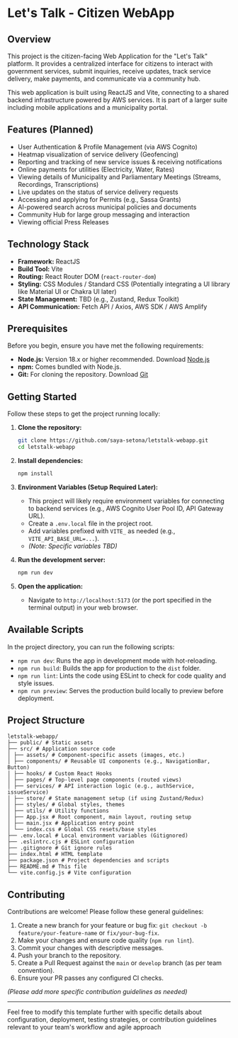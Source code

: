 # Let's Talk - Citizen WebApp

## Overview

This project is the citizen-facing Web Application for the "Let's Talk" platform. It provides a centralized interface for citizens to interact with government services, submit inquiries, receive updates, track service delivery, make payments, and communicate via a community hub.

This web application is built using ReactJS and Vite, connecting to a shared backend infrastructure powered by AWS services. It is part of a larger suite including mobile applications and a municipality portal.

## Features (Planned)

*   User Authentication & Profile Management (via AWS Cognito)
*   Heatmap visualization of service delivery (Geofencing)
*   Reporting and tracking of new service issues & receiving notifications
*   Online payments for utilities (Electricity, Water, Rates)
*   Viewing details of Municipality and Parliamentary Meetings (Streams, Recordings, Transcriptions)
*   Live updates on the status of service delivery requests
*   Accessing and applying for Permits (e.g., Sassa Grants)
*   AI-powered search across municipal policies and documents
*   Community Hub for large group messaging and interaction
*   Viewing official Press Releases

## Technology Stack

*   **Framework:** ReactJS
*   **Build Tool:** Vite
*   **Routing:** React Router DOM (`react-router-dom`)
*   **Styling:** CSS Modules / Standard CSS (Potentially integrating a UI library like Material UI or Chakra UI later)
*   **State Management:** TBD (e.g., Zustand, Redux Toolkit)
*   **API Communication:** Fetch API / Axios, AWS SDK / AWS Amplify

## Prerequisites

Before you begin, ensure you have met the following requirements:

*   **Node.js:** Version 18.x or higher recommended. Download [Node.js](https://nodejs.org/)
*   **npm:** Comes bundled with Node.js.
*   **Git:** For cloning the repository. Download [Git](https://git-scm.com/)

## Getting Started

Follow these steps to get the project running locally:

1.  **Clone the repository:**
    ```bash
    git clone https://github.com/saya-setona/letstalk-webapp.git 
    cd letstalk-webapp
    ```

2.  **Install dependencies:**
    ```bash
    npm install
    ```

3.  **Environment Variables (Setup Required Later):**
    *   This project will likely require environment variables for connecting to backend services (e.g., AWS Cognito User Pool ID, API Gateway URL).
    *   Create a `.env.local` file in the project root.
    *   Add variables prefixed with `VITE_` as needed (e.g., `VITE_API_BASE_URL=...`).
    *   *(Note: Specific variables TBD)*

4.  **Run the development server:**
    ```bash
    npm run dev
    ```

5.  **Open the application:**
    *   Navigate to `http://localhost:5173` (or the port specified in the terminal output) in your web browser.

## Available Scripts

In the project directory, you can run the following scripts:

*   `npm run dev`: Runs the app in development mode with hot-reloading.
*   `npm run build`: Builds the app for production to the `dist` folder.
*   `npm run lint`: Lints the code using ESLint to check for code quality and style issues.
*   `npm run preview`: Serves the production build locally to preview before deployment.

## Project Structure
```
letstalk-webapp/
├── public/ # Static assets
├── src/ # Application source code
│ ├── assets/ # Component-specific assets (images, etc.)
│ ├── components/ # Reusable UI components (e.g., NavigationBar, Button)
│ ├── hooks/ # Custom React Hooks
│ ├── pages/ # Top-level page components (routed views)
│ ├── services/ # API interaction logic (e.g., authService, issueService)
│ ├── store/ # State management setup (if using Zustand/Redux)
│ ├── styles/ # Global styles, themes
│ ├── utils/ # Utility functions
│ ├── App.jsx # Root component, main layout, routing setup
│ ├── main.jsx # Application entry point
│ └── index.css # Global CSS resets/base styles
├── .env.local # Local environment variables (Gitignored)
├── .eslintrc.cjs # ESLint configuration
├── .gitignore # Git ignore rules
├── index.html # HTML template
├── package.json # Project dependencies and scripts
├── README.md # This file
└── vite.config.js # Vite configuration
```
## Contributing

Contributions are welcome! Please follow these general guidelines:

1.  Create a new branch for your feature or bug fix: `git checkout -b feature/your-feature-name` or `fix/your-bug-fix`.
2.  Make your changes and ensure code quality (`npm run lint`).
3.  Commit your changes with descriptive messages.
4.  Push your branch to the repository.
5.  Create a Pull Request against the `main` or `develop` branch (as per team convention).
6.  Ensure your PR passes any configured CI checks.

*(Please add more specific contribution guidelines as needed)*

---

Feel free to modify this template further with specific details about configuration, deployment, testing strategies, or contribution guidelines relevant to your team's workflow and agile approach